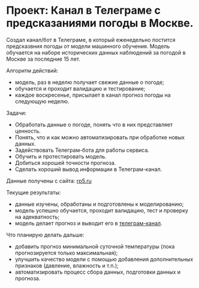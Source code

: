 # Проект: Канал в Телеграме с предсказаниями погоды в Москве.

Создал канал/бот в Телеграме, в который еженедельно постится предсказвния погоды от модели машинного обучения. Модель обучается на наборе исторических данных наблюдений за погодой в Москве за последние 15 лет.

Алгоритм действий:
- модель, раз в неделю получает свежие данные о погоде;
- обучается и проходит валидацию и тестирование;
- каждое воскресенье, присылает в канал прогноз погоды на следующую неделю.

Задачи:
- Обработать данные о погоде, понять что в них представляет ценность.
- Понять, что и как можно автоматизировать при обработке новых данных.
- Задействовать Телеграм-бота для работы сервиса.
- Обучить и протестировать модель.
- Добиться хорошей точности прогноза.
- Сделать хороший вывод информации в Телеграм-канал.

Данные получены с сайта:
[rp5.ru](https://rp5.ru/Погода_в_мире"https://rp5.ru/Погода_в_мире")

Текущие результаты:
- данные изучены, обработаны и подготовлены к моделированию;
- модель успешно обучается, проходит валидацию, тест и проверку на адекватность;
- модель делает прогноз и выводит его в [телеграм-канал](https://t.me/weather_cat"https://t.me/weather_cat").

Что планирую делать дальше:
- добавить прогноз минимальной суточной температуры (пока прогнозируется только максимальная);
- улучшить качество модели с помощью добавления дополнительных признаков (давление, влажность и т.п.);
- автоматизировать процесс сбора данных, подготовки данных и прогноза.
